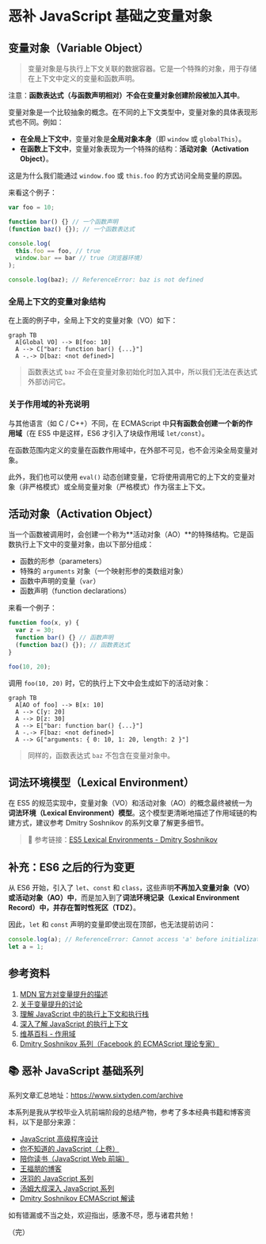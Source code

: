 # 恶补 JavaScript 基础之变量对象

## 变量对象（Variable Object）

> 变量对象是与执行上下文关联的数据容器。它是一个特殊的对象，用于存储在上下文中定义的变量和函数声明。

注意：**函数表达式（与函数声明相对）不会在变量对象创建阶段被加入其中**。

变量对象是一个比较抽象的概念。在不同的上下文类型中，变量对象的具体表现形式也不同。例如：

- **在全局上下文中**，变量对象是**全局对象本身**（即 `window` 或 `globalThis`）。
- **在函数上下文中**，变量对象表现为一个特殊的结构：**活动对象（Activation Object）**。

这是为什么我们能通过 `window.foo` 或 `this.foo` 的方式访问全局变量的原因。

来看这个例子：

```javascript
var foo = 10;

function bar() {} // 一个函数声明
(function baz() {}); // 一个函数表达式

console.log(
  this.foo == foo, // true
  window.bar == bar // true（浏览器环境）
);

console.log(baz); // ReferenceError: baz is not defined
```

### 全局上下文的变量对象结构

在上面的例子中，全局上下文的变量对象（VO）如下：

```mermaid
graph TB
  A[Global VO] --> B[foo: 10]
  A --> C["bar: function bar() {...}"]
  A -.-> D[baz: <not defined>]
```

> 函数表达式 `baz` 不会在变量对象初始化时加入其中，所以我们无法在表达式外部访问它。

### 关于作用域的补充说明

与其他语言（如 C / C++）不同，在 ECMAScript 中**只有函数会创建一个新的作用域**（在 ES5 中是这样，ES6 才引入了块级作用域 `let/const`）。

在函数范围内定义的变量在函数作用域中，在外部不可见，也不会污染全局变量对象。

此外，我们也可以使用 `eval()` 动态创建变量，它将使用调用它的上下文的变量对象（非严格模式）或全局变量对象（严格模式）作为宿主上下文。

## 活动对象（Activation Object）

当一个函数被调用时，会创建一个称为**活动对象（AO）**的特殊结构。它是函数执行上下文中的变量对象，由以下部分组成：

- 函数的形参（parameters）
- 特殊的 `arguments` 对象（一个映射形参的类数组对象）
- 函数中声明的变量（`var`）
- 函数声明（function declarations）

来看一个例子：

```javascript
function foo(x, y) {
  var z = 30;
  function bar() {} // 函数声明
  (function baz() {}); // 函数表达式
}

foo(10, 20);
```

调用 `foo(10, 20)` 时，它的执行上下文中会生成如下的活动对象：

```mermaid
graph TB
  A[AO of foo] --> B[x: 10]
  A --> C[y: 20]
  A --> D[z: 30]
  A --> E["bar: function bar() {...}"]
  A -.-> F[baz: <not defined>]
  A --> G["arguments: { 0: 10, 1: 20, length: 2 }"]
```

> 同样的，函数表达式 `baz` 不包含在变量对象中。

## 词法环境模型（Lexical Environment）

在 ES5 的规范实现中，变量对象（VO）和活动对象（AO）的概念最终被统一为**词法环境（Lexical Environment）模型**。这个模型更清晰地描述了作用域链的构建方式，建议参考 Dmitry Soshnikov 的系列文章了解更多细节。

> 📘 参考链接：[ES5 Lexical Environments - Dmitry Soshnikov](http://dmitrysoshnikov.com/ecmascript/es5-chapter-3-2-lexical-environments-ecmascript-implementation/)

## 补充：ES6 之后的行为变更

从 ES6 开始，引入了 `let`、`const` 和 `class`，这些声明**不再加入变量对象（VO）或活动对象（AO）中**，而是加入到了**词法环境记录（Lexical Environment Record）**中，并存在**暂时性死区（TDZ）**。

因此，`let` 和 `const` 声明的变量即使出现在顶部，也无法提前访问：

```javascript
console.log(a); // ReferenceError: Cannot access 'a' before initialization
let a = 1;
```

## 参考资料

1. [MDN 官方对变量提升的描述](https://developer.mozilla.org/en-US/docs/Web/JavaScript/Guide/Grammar_and_Types#Variable_hoisting)
2. [关于变量提升的讨论](https://stackoverflow.com/questions/31219420/are-variables-declared-with-let-or-const-not-hoisted-in-es6#)
3. [理解 JavaScript 中的执行上下文和执行栈](https://juejin.im/post/5ba32171f265da0ab719a6d7)
4. [深入了解 JavaScript 的执行上下文](https://yanhaijing.com/javascript/2014/04/29/what-is-the-execution-context-in-javascript/)
5. [维基百科 - 作用域](https://zh.wikipedia.org/wiki/作用域)
6. [Dmitry Soshnikov 系列（Facebook 的 ECMAScript 理论专家）](http://dmitrysoshnikov.com/ecmascript/javascript-the-core/#execution-context-stack)

## 📚 恶补 JavaScript 基础系列

系列文章汇总地址：<https://www.sixtyden.com/archive>

本系列是我从学校毕业入坑前端阶段的总结产物，参考了多本经典书籍和博客资料，以下是部分来源：

- [JavaScript 高级程序设计](https://book.douban.com/subject/10546125/)
- [你不知道的 JavaScript（上卷）](https://book.douban.com/subject/26351021/)
- [陪你读书（JavaScript Web 前端）](https://www.ximalaya.com/jiaoyu/3740790/)
- [王福朋的博客](https://www.cnblogs.com/wangfupeng1988/tag/javascript/)
- [冴羽的 JavaScript 系列](https://github.com/mqyqingfeng/Blog)
- [汤姆大叔深入 JavaScript 系列](https://www.cnblogs.com/TomXu/archive/2011/12/15/2288411.html)
- [Dmitry Soshnikov ECMAScript 解读](http://dmitrysoshnikov.com/ecmascript/javascript-the-core/)

如有错漏或不当之处，欢迎指出，感激不尽，愿与诸君共勉！

（完）
